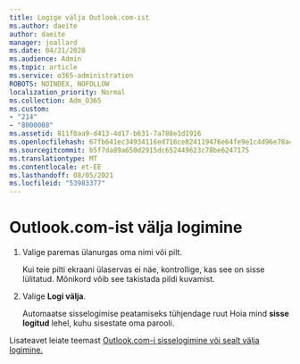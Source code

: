 ```yaml
---
title: Logige välja Outlook.com-ist
ms.author: daeite
author: daeite
manager: joallard
ms.date: 04/21/2020
ms.audience: Admin
ms.topic: article
ms.service: o365-administration
ROBOTS: NOINDEX, NOFOLLOW
localization_priority: Normal
ms.collection: Adm_O365
ms.custom:
- "214"
- "8000008"
ms.assetid: 811f0aa9-d413-4d17-b631-7a788e1d1916
ms.openlocfilehash: 67fb641ec34934116ed716ce824119476e64fe9e1c4d96e78a4d022f799763e5
ms.sourcegitcommit: b5f7da89a650d2915dc652449623c78be6247175
ms.translationtype: MT
ms.contentlocale: et-EE
ms.lasthandoff: 08/05/2021
ms.locfileid: "53983377"
---
```

# <a name="how-to-sign-out-of-outlookcom"></a>Outlook.com-ist välja logimine

1. Valige paremas ülanurgas oma nimi või pilt.

    Kui teie pilti ekraani ülaservas ei näe, kontrollige, kas see on sisse lülitatud. Mõnikord võib see takistada pildi kuvamist.

2. Valige **Logi välja**.

    Automaatse sisselogimise peatamiseks tühjendage ruut Hoia mind **sisse logitud** lehel, kuhu sisestate oma parooli.

Lisateavet leiate teemast [Outlook.com-i sisselogimine või sealt välja logimine.](https://support.office.com/article/e08eb8ac-ac27-49f4-a400-a47311e1ee7e?wt.mc_id=Office_Outlook_com_Alchemy)
  